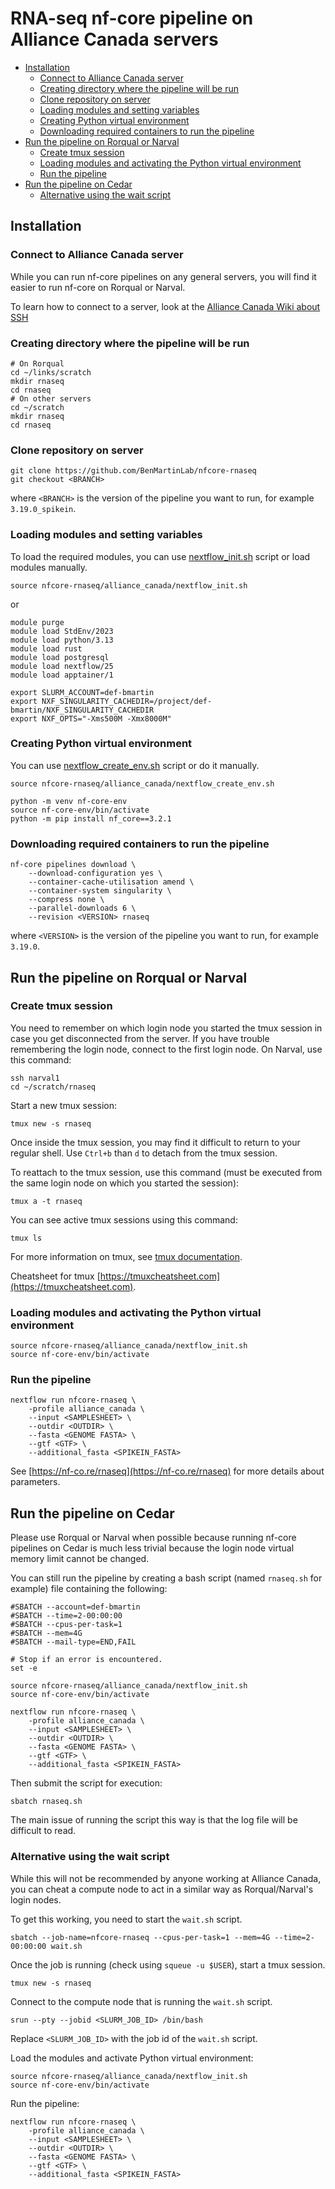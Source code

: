 # RNA-seq nf-core pipeline on Alliance Canada servers

* [Installation](#installation)
  * [Connect to Alliance Canada server](#connect-to-alliance-canada-server)
  * [Creating directory where the pipeline will be run](#creating-directory-where-the-pipeline-will-be-run)
  * [Clone repository on server](#clone-repository-on-server)
  * [Loading modules and setting variables](#loading-modules-and-setting-variables)
  * [Creating Python virtual environment](#creating-python-virtual-environment)
  * [Downloading required containers to run the pipeline](#downloading-required-containers-to-run-the-pipeline)
* [Run the pipeline on Rorqual or Narval](#run-the-pipeline-on-rorqual-or-narval)
  * [Create tmux session](#create-tmux-session)
  * [Loading modules and activating the Python virtual environment](#loading-modules-and-activating-the-python-virtual-environment)
  * [Run the pipeline](#run-the-pipeline)
* [Run the pipeline on Cedar](#run-the-pipeline-on-cedar)
  * [Alternative using the wait script](#alternative-using-the-wait-script)

## Installation

### Connect to Alliance Canada server

While you can run nf-core pipelines on any general servers, you will find it easier to run nf-core on Rorqual or Narval.

To learn how to connect to a server, look at the [Alliance Canada Wiki about SSH](https://docs.alliancecan.ca/wiki/SSH)

### Creating directory where the pipeline will be run

```shell
# On Rorqual
cd ~/links/scratch
mkdir rnaseq
cd rnaseq
# On other servers
cd ~/scratch
mkdir rnaseq
cd rnaseq
```

### Clone repository on server

```shell
git clone https://github.com/BenMartinLab/nfcore-rnaseq
git checkout <BRANCH>
```

where `<BRANCH>` is the version of the pipeline you want to run, for example `3.19.0_spikein`. 

### Loading modules and setting variables

To load the required modules, you can use [nextflow_init.sh](nextflow_init.sh) script or load modules manually.

```shell
source nfcore-rnaseq/alliance_canada/nextflow_init.sh
```

or

```shell
module purge
module load StdEnv/2023
module load python/3.13
module load rust
module load postgresql
module load nextflow/25
module load apptainer/1

export SLURM_ACCOUNT=def-bmartin
export NXF_SINGULARITY_CACHEDIR=/project/def-bmartin/NXF_SINGULARITY_CACHEDIR
export NXF_OPTS="-Xms500M -Xmx8000M"
```

### Creating Python virtual environment

You can use [nextflow_create_env.sh](nextflow_create_env.sh) script or do it manually.

```shell
source nfcore-rnaseq/alliance_canada/nextflow_create_env.sh
```

```shell
python -m venv nf-core-env
source nf-core-env/bin/activate
python -m pip install nf_core==3.2.1
```

### Downloading required containers to run the pipeline

```shell
nf-core pipelines download \
    --download-configuration yes \
    --container-cache-utilisation amend \
    --container-system singularity \
    --compress none \
    --parallel-downloads 6 \
    --revision <VERSION> rnaseq
```

where `<VERSION>` is the version of the pipeline you want to run, for example `3.19.0`.

## Run the pipeline on Rorqual or Narval

### Create tmux session

You need to remember on which login node you started the tmux session in case you get disconnected from the server. If you have trouble remembering the login node, connect to the first login node. On Narval, use this command:

```shell
ssh narval1
cd ~/scratch/rnaseq
```

Start a new tmux session:

```shell
tmux new -s rnaseq
```

Once inside the tmux session, you may find it difficult to return to your regular shell. Use `Ctrl+b` than `d` to detach from the tmux session.

To reattach to the tmux session, use this command (must be executed from the same login node on which you started the session):

```shell
tmux a -t rnaseq
```

You can see active tmux sessions using this command:

```shell
tmux ls
```

For more information on tmux, see [tmux documentation](https://github.com/tmux/tmux/wiki).

Cheatsheet for tmux [https://tmuxcheatsheet.com](https://tmuxcheatsheet.com).

### Loading modules and activating the Python virtual environment

```shell
source nfcore-rnaseq/alliance_canada/nextflow_init.sh
source nf-core-env/bin/activate
```

### Run the pipeline

```shell
nextflow run nfcore-rnaseq \
    -profile alliance_canada \
    --input <SAMPLESHEET> \
    --outdir <OUTDIR> \
    --fasta <GENOME FASTA> \
    --gtf <GTF> \
    --additional_fasta <SPIKEIN_FASTA>
```

See [https://nf-co.re/rnaseq](https://nf-co.re/rnaseq) for more details about parameters.

## Run the pipeline on Cedar

Please use Rorqual or Narval when possible because running nf-core pipelines on Cedar is much less trivial because the login node virtual memory limit cannot be changed.

You can still run the pipeline by creating a bash script (named `rnaseq.sh` for example) file containing the following:

```shell
#SBATCH --account=def-bmartin
#SBATCH --time=2-00:00:00
#SBATCH --cpus-per-task=1
#SBATCH --mem=4G
#SBATCH --mail-type=END,FAIL

# Stop if an error is encountered.
set -e

source nfcore-rnaseq/alliance_canada/nextflow_init.sh
source nf-core-env/bin/activate

nextflow run nfcore-rnaseq \
    -profile alliance_canada \
    --input <SAMPLESHEET> \
    --outdir <OUTDIR> \
    --fasta <GENOME FASTA> \
    --gtf <GTF> \
    --additional_fasta <SPIKEIN_FASTA>
```

Then submit the script for execution:

```shell
sbatch rnaseq.sh
```

The main issue of running the script this way is that the log file will be difficult to read.

### Alternative using the wait script

While this will not be recommended by anyone working at Alliance Canada, you can cheat a compute node to act in a similar way as Rorqual/Narval's login nodes.

To get this working, you need to start the `wait.sh` script.

```shell
sbatch --job-name=nfcore-rnaseq --cpus-per-task=1 --mem=4G --time=2-00:00:00 wait.sh
```

Once the job is running (check using `squeue -u $USER`), start a tmux session.

```shell
tmux new -s rnaseq
```

Connect to the compute node that is running the `wait.sh` script.

```shell
srun --pty --jobid <SLURM_JOB_ID> /bin/bash
```

Replace `<SLURM_JOB_ID>` with the job id of the `wait.sh` script.

Load the modules and activate Python virtual environment:

```shell
source nfcore-rnaseq/alliance_canada/nextflow_init.sh
source nf-core-env/bin/activate
```

Run the pipeline:

```shell
nextflow run nfcore-rnaseq \
    -profile alliance_canada \
    --input <SAMPLESHEET> \
    --outdir <OUTDIR> \
    --fasta <GENOME FASTA> \
    --gtf <GTF> \
    --additional_fasta <SPIKEIN_FASTA>
```
